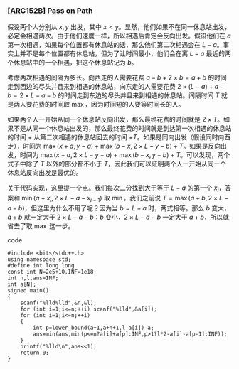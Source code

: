 ### [[ARC152B] Pass on Path](https://www.luogu.com.cn/problem/AT_arc152_b)

假设两个人分别从 $x,y$ 出发，其中 $x<y$。显然，他们如果不在同一休息站出发，必定会相遇两次。由于他们速度一样，所以相遇后肯定会反向出发。假设他们在 $a$ 第一次相遇，如果每个位置都有休息站的话，那么他们第二次相遇会在 $L-a$。事实上并不是每个位置都有休息站，但为了让时间最小，他们会在离 $L-a$ 最近的两个休息站中的一个相遇，把这个休息站记为 $b$。

考虑两次相遇的间隔为多长。向西走的人需要花费 $a-b+2 \times b=a+b$ 的时间走到西边的尽头并且来到相遇的休息站，向东走的人需要花费 $2 \times (L-a)+a-b=2 \times L-a-b$ 的时间走到东边的尽头并且来到相遇的休息站。间隔时间 $T$ 就是两人要花费的时间取 $\max$，因为时间短的人要等时间长的人。

如果两个人一开始从同一个休息站反向出发，那么最终花费的时间就是 $2 \times T$。如果不是从同一个休息站出发的，那么最终花费的时间就是到达第一次相遇的休息站的时间 $+$ 从第二次相遇的休息站回去的时间 $+T$。如果是同向出发（假设同时向西走），时间为 $\max(x+a,y-a)+\max(b-x,2 \times L-y-b)+T$。如果是反向出发，时间为 $\max(x+a,2 \times L-y-a)+\max(b-x,y-b)+T$。可以发现，两个式子中除了 $T$ 以外的部分都不小于 $T$，因此我们可以证明两个人一开始从同一个休息站反向出发是最优的。

关于代码实现，这里提一个点。我们每次二分找到大于等于 $L-a$ 的第一个 $x_i$，答案和 $\min(a+x_i,2 \times L-a-x_{i-1})$ 取 $\min$。我们之前说 $T=\max(a+b,2 \times L-a-b)$，但这里为什么不用了呢？因为当 $b=L-a$ 时，两式相等。那么 $b$ 变大，$a+b$ 就一定大于 $2 \times L-a-b$；$b$ 变小，$2 \times L-a-b$ 一定大于 $a+b$，所以就省去了取 $\max$ 这一步。

code
```
#include <bits/stdc++.h>
using namespace std;
#define int long long
const int N=2e5+10,INF=1e18;
int n,l,ans=INF;
int a[N];
signed main()
{
    scanf("%lld%lld",&n,&l);
    for (int i=1;i<=n;++i) scanf("%lld",&a[i]);
    for (int i=1;i<=n;++i)
    {
        int p=lower_bound(a+1,a+n+1,l-a[i])-a;
        ans=min(ans,min(p<=n?a[i]+a[p]:INF,p>1?l*2-a[i]-a[p-1]:INF));
    }
    printf("%lld\n",ans<<1);
    return 0;
}
```
